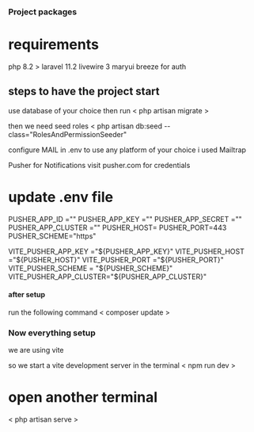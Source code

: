 ### Project packages
# requirements
php 8.2 > 
laravel 11.2
livewire 3
maryui
breeze for auth 

## steps to have the project start

use database of your choice
then run
< php artisan migrate >

then we need seed roles
< php artisan db:seed --class="RolesAndPermissionSeeder"

configure MAIL in .env to use any platform of your choice
i used Mailtrap

Pusher for Notifications 
visit pusher.com for credentials 

# update .env file

PUSHER_APP_ID =""
PUSHER_APP_KEY =""
PUSHER_APP_SECRET =""
PUSHER_APP_CLUSTER =""
PUSHER_HOST=
PUSHER_PORT=443
PUSHER_SCHEME="https"

VITE_PUSHER_APP_KEY ="${PUSHER_APP_KEY}"
VITE_PUSHER_HOST ="${PUSHER_HOST}"
VITE_PUSHER_PORT ="${PUSHER_PORT}"
VITE_PUSHER_SCHEME = "${PUSHER_SCHEME}"
VITE_PUSHER_APP_CLUSTER="${PUSHER_APP_CLUSTER}"


#### after setup 

run the following command
< composer update >


### Now everything setup 
we are using vite 

so we start a vite development server in the terminal
< npm run dev >

# open another terminal
< php artisan serve >


